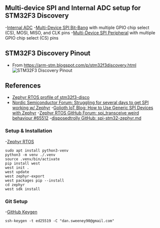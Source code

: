 ## Multi-device SPI and Internal ADC setup for STM32F3 Discovery
-[Internal ADC](https://github.com/sweeneyd/zephyr_rtos_stm32f3_discovery/tree/main/app_adc)
-[Multi-Device SPI Bit-Bang](https://github.com/sweeneyd/zephyr_rtos_stm32f3_discovery/tree/main/app_bb) with multiple GPIO chip select (CS), MOSI, MISO, and CLK pins 
-[Multi-Device SPI Peripheral](https://github.com/sweeneyd/zephyr_rtos_stm32f3_discovery/tree/main/app_adc) with multiple GPIO chip select (CS) pins 

## STM32F3 Discovery Pinout
- From https://arm-stm.blogspot.com/p/stm32f3discovery.html
![STM32F3 Discovery Pinout][logo]

[logo]: https://github.com/sweeneyd/zephyr_rtos_stm32f3_discovery/tree/main/_misc_/stm32f3_disco_pinout.png

## References
- [Zephyr RTOS profile of stm32f3-disco](https://docs.zephyrproject.org/latest/boards/st/stm32f3_disco/doc/index.html)
- [Nordic Semiconductor Forum: Struggling for several days to get SPI working w/ Zephyr](https://devzone.nordicsemi.com/f/nordic-q-a/96015/struggling-for-several-days-to-get-spi-working-w-zephyr)
-[Golioth IoT Blog: How to Use Generic SPI Devices with Zephyr](https://blog.golioth.io/how-to-use-generic-spi-devices-with-zephyr/)
-[Zephyr RTOS GitHub Forum: spi_transceive weird behaviour #65512](https://github.com/zephyrproject-rtos/zephyr/issues/65512)
-[disposedtrolly GitHub: spi-stm32-zephyr.md](https://gist.github.com/disposedtrolley/f0edbef0e65dbd7b56207e4ffc35c8d1)



### Setup & Installation
-[Zephyr RTOS](https://docs.zephyrproject.org/latest/develop/getting_started/index.html)

```
sudo apt install python3-venv
python3 -m venv ./.venv
source .venv/bin/activate
pip install west
west init .
west update
west zephyr-export
west packages pip --install
cd zephyr
west sdk install
```

### Git Setup

-[GitHub Keygen](https://docs.github.com/en/authentication/connecting-to-github-with-ssh/generating-a-new-ssh-key-and-adding-it-to-the-ssh-agent)

```
ssh-keygen -t ed25519 -C "dan.sweeney90@gmail.com"
```